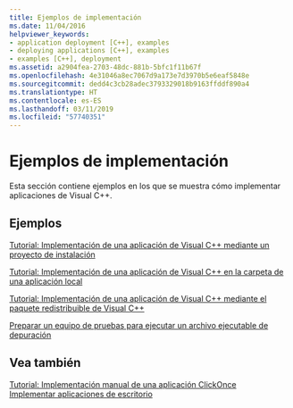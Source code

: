 ```yaml
---
title: Ejemplos de implementación
ms.date: 11/04/2016
helpviewer_keywords:
- application deployment [C++], examples
- deploying applications [C++], examples
- examples [C++], deployment
ms.assetid: a2904fea-2703-48dc-881b-5bfc1f11b67f
ms.openlocfilehash: 4e31046a8ec7067d9a173e7d3970b5e6eaf5848e
ms.sourcegitcommit: dedd4c3cb28adec3793329018b9163ffddf890a4
ms.translationtype: HT
ms.contentlocale: es-ES
ms.lasthandoff: 03/11/2019
ms.locfileid: "57740351"
---
```

# <a name="deployment-examples"></a>Ejemplos de implementación

Esta sección contiene ejemplos en los que se muestra cómo implementar aplicaciones de Visual C++.

## <a name="examples"></a>Ejemplos

[Tutorial: Implementación de una aplicación de Visual C++ mediante un proyecto de instalación](../ide/walkthrough-deploying-a-visual-cpp-application-by-using-a-setup-project.md)

[Tutorial: Implementación de una aplicación de Visual C++ en la carpeta de una aplicación local](../ide/walkthrough-deploying-a-visual-cpp-application-to-an-application-local-folder.md)

[Tutorial: Implementación de una aplicación de Visual C++ mediante el paquete redistribuible de Visual C++](../ide/deploying-visual-cpp-application-by-using-the-vcpp-redistributable-package.md)

[Preparar un equipo de pruebas para ejecutar un archivo ejecutable de depuración](../ide/preparing-a-test-machine-to-run-a-debug-executable.md)

## <a name="see-also"></a>Vea también

[Tutorial: Implementación manual de una aplicación ClickOnce](/visualstudio/deployment/walkthrough-manually-deploying-a-clickonce-application)<br>
[Implementar aplicaciones de escritorio](../ide/deploying-native-desktop-applications-visual-cpp.md)
